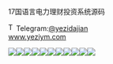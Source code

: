 17国语言电力理财投资系统源码<p dir="auto"><a target="_blank" rel="noopener noreferrer nofollow" href="https://camo.githubusercontent.com/d614d90677fbc2e34c7c62ebc68c82379d87a57c4beaf05af65fec7ba6b72e36/68747470733a2f2f63646e2d69636f6e732d706e672e666c617469636f6e2e636f6d2f3531322f323131312f323131313634362e706e67"><img src="https://camo.githubusercontent.com/d614d90677fbc2e34c7c62ebc68c82379d87a57c4beaf05af65fec7ba6b72e36/68747470733a2f2f63646e2d69636f6e732d706e672e666c617469636f6e2e636f6d2f3531322f323131312f323131313634362e706e67" alt="Telegram Icon" style="width: 16px; max-width: 100%;" data-canonical-src="https://cdn-icons-png.flaticon.com/512/2111/2111646.png"></a>Telegram:<a href="https://t.me/yezidajian" rel="nofollow">@yezidajian</a><br><a href="https://www.yeziym.com/">www.yeziym.com</a></p><img src="https://github.com/yeziym/17guoyuyandian_tU/blob/main/rlkdr.png"><img src="https://github.com/yeziym/17guoyuyandian_tU/blob/main/QxgMh.png"><img src="https://github.com/yeziym/17guoyuyandian_tU/blob/main/0EHG9.png"><img src="https://github.com/yeziym/17guoyuyandian_tU/blob/main/o9Spm.png"><img src="https://github.com/yeziym/17guoyuyandian_tU/blob/main/O4jBe.png"><img src="https://github.com/yeziym/17guoyuyandian_tU/blob/main/URuGV.png"><img src="https://github.com/yeziym/17guoyuyandian_tU/blob/main/E5L0l.png"><img src="https://github.com/yeziym/17guoyuyandian_tU/blob/main/SK5Yw.png"><img src="https://github.com/yeziym/17guoyuyandian_tU/blob/main/U13Ex.png"><img src="https://github.com/yeziym/17guoyuyandian_tU/blob/main/VpJT0.png"><img src="https://github.com/yeziym/17guoyuyandian_tU/blob/main/2aZYh.png">